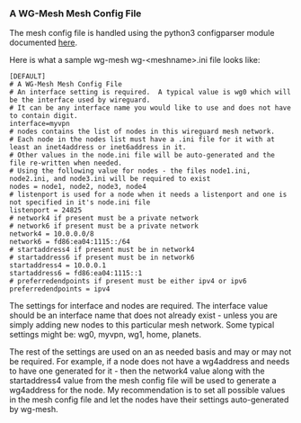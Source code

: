 ### A WG-Mesh Mesh Config File
The mesh config file is handled using the python3 configparser module documented
[here](https://docs.python.org/3/library/configparser.html).

Here is what a sample wg-mesh wg-\<meshname\>.ini file looks like:
```
[DEFAULT]
# A WG-Mesh Mesh Config File
# An interface setting is required.  A typical value is wg0 which will be the interface used by wireguard.
# It can be any interface name you would like to use and does not have to contain digit.
interface=myvpn
# nodes contains the list of nodes in this wireguard mesh network.
# Each node in the nodes list must have a .ini file for it with at least an inet4address or inet6address in it.
# Other values in the node.ini file will be auto-generated and the file re-written when needed.
# Using the following value for nodes - the files node1.ini, node2.ini, and node3.ini will be required to exist
nodes = node1, node2, node3, node4
# listenport is used for a node when it needs a listenport and one is not specified in it's node.ini file
listenport = 24825
# network4 if present must be a private network
# network6 if present must be a private network
network4 = 10.0.0.0/8
network6 = fd86:ea04:1115::/64
# startaddress4 if present must be in network4
# startaddress6 if present must be in network6
startaddress4 = 10.0.0.1
startaddress6 = fd86:ea04:1115::1
# preferredendpoints if present must be either ipv4 or ipv6
preferredendpoints = ipv4
```
The settings for interface and nodes are required.
The interface value should be an interface name that does not already exist - unless you are simply adding new nodes
to this particular mesh network.
Some typical settings might be: wg0, myvpn, wg1, home, planets.

The rest of the settings are used on an as needed basis and may or may not be required.
For example, if a node does not have a wg4address and needs to have one generated for it - then the network4 value
along with the startaddress4 value from the mesh config file will be used to generate a wg4address for the node.
My recommendation is to set all possible values in the mesh config file and let the nodes have their settings
auto-generated by wg-mesh.
